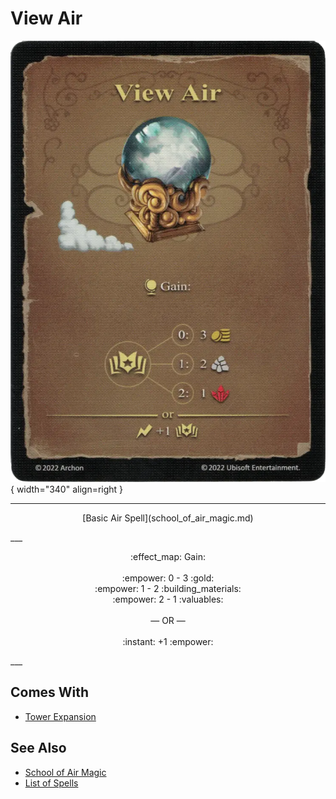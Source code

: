 # View Air

![View Air](../assets/spells-view_air.webp){ width="340" align=right }

___
<p style="text-align: center;" markdown>[Basic Air Spell](school_of_air_magic.md)</p>
___
<p style="text-align: center;" markdown>:effect_map: Gain:<br><br>:empower: 0 - 3 :gold:<br>:empower: 1 - 2 :building_materials:<br>:empower: 2 - 1 :valuables:<br><br>— OR —<br><br>:instant: +1 :empower:</p>
___


## Comes With

- [Tower Expansion](../content.md)


## See Also

- [School of Air Magic](school_of_air_magic.md)
- [List of Spells](index.md)
